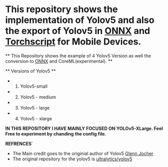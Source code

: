 # This repository shows the implementation of Yolov5 and also the export of Yolov5 in [ONNX](https://onnx.ai/) and [Torchscript](https://pytorch.org/docs/stable/jit.html) for Mobile Devices. 

** This Repository shows the example of 4 Yolov5 Version as well the conversion to [ONNX](https://onnx.ai/) and CoreML(experimental). **

** Versions of Yolov5 **
- 1. Yolov5-small
- 2. Yolov5 - medium
- 3. Yolov5 - large
- 4. Yolov5 - xlarge

**IN THIS REPOSITORY I HAVE MAINLY FOCUSED ON YOLOv5-XLarge. Feel Free to experiment by chanding the config file.**


**REFRENCES**`
- The Main credit goes to the originial author of Yolov5 [Glenn Jocher](https://github.com/ultralytics) 
- The original repository for the yolov5 is [ultralytics/yolov5](https://github.com/ultralytics/yolov5)





